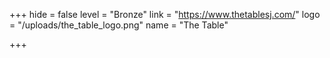 +++
hide = false
level = "Bronze"
link = "https://www.thetablesj.com/"
logo = "/uploads/the_table_logo.png"
name = "The Table"

+++
